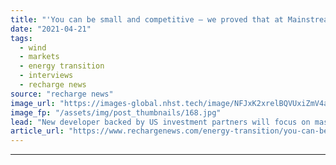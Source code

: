 ```yaml
---
title: "'You can be small and competitive – we proved that at Mainstream' -  Kinsella's Aer Soléir ambition"
date: "2021-04-21"
tags: 
  - wind
  - markets
  - energy transition
  - interviews
  - recharge news
source: "recharge news"
image_url: "https://images-global.nhst.tech/image/NFJxK2xrelBQVUxiZmV4aFk3bktnK2ZWT1Avc05tazZ6aWJQQ3E5ejdhZz0=/nhst/binary/8b8af3c2defe0fd92ffb59c00bc31970"
image_fp: "/assets/img/post_thumbnails/168.jpg"
lead: "New developer backed by US investment partners will focus on massive opportunities in European onshore renewables, CEO tells Recharge"
article_url: "https://www.rechargenews.com/energy-transition/you-can-be-small-and-competitive-we-proved-that-at-mainstream-kinsellas-aer-sol-ir-ambition/2-1-999122"
---
```


---
